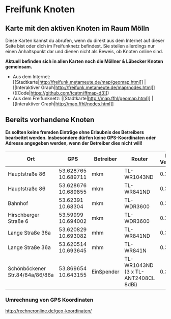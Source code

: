 # Freifunk Knoten

## Karte mit den aktiven Knoten im Raum Mölln
Diese Karten kannst du abrufen, wenn du direkt aus dem Internet auf dieser Seite bist oder dich im Freifunknetz befindest.
Sie stellen allerdings nur einen Anhaltspunkt dar und dienen nicht als Beweis, ob Knoten online sind.

**Aktuell befinden sich in allen Karten noch die Möllner & Lübecker Knoten gemeinsam.**

* Aus dem Internet: [[Stadtkarte|http://freifunk.metameute.de/map/geomap.html]] | [[Interaktiver Graph|http://freifunk.metameute.de/map/nodes.html]] ([[Code|https://github.com/tcatm/ffmap-d3]])
* Aus dem Freifunknetz: [[Stadtkarte|http://map.ffhl/geomap.html]] | [[Interaktiver Graph|http://map.ffhl/nodes.html]]

## Bereits vorhandene Knoten
**Es sollten keine fremden Einträge ohne Erlaubnis des Betreibers bearbeitet werden. Insbesondere dürfen keine GPS-Koordinaten oder Adresse angegeben werden, wenn der Betreiber dies nicht will!**

| Ort                                 | GPS                                                         | Betreiber       | Router               | LFF Version   | Hinweise                  | MAC                                                        | Knotenname   |
|-------------------------------------|-------------------------------------------------------------|-----------------|----------------------|---------------|---------------------------|------------------------------------------------------------|--------------|
| Hauptstraße 86 | 53.628765 10.689711 | mkm |TL-WR1043ND  | 0.3.2.1 | mit Internetanbindung | B0:48:7A:DB:3B:18 | mkm |
| Hauptstraße 86 | 53.628676 10.689855 | mkm |TL-WR841ND  | 0.3.2.1 | mit Internetanbindung, Kurpark | 90:F6:52:F0:E2:FE | mkm2 |
| Bahnhof | 53.62391 10.68304 | mkm | TL-WDR3600 | 0.3.2.1 | mit Internetanbindung | 64:70:02:91:53:14 | Bahnhof |
| Hirschberger Straße 6 | 53.59999 10.694002 | mkm | TL-WDR3600 | 0.3.2.1 | mit Internetanbindung | 64:70:02:AA:9E:66 | Waldstadt |
| Lange Straße 36a | 53.620829 10.693082 | mhm | TL-WR841ND | 0.3.2.1 | mit Internetanbindung | 64:66:B3:87:A3:8C | Till-2 |
| Lange Straße 36a | 53.620514 10.693645 | mhm | TL-WR841N | 0.3.2.1 | mit Internetanbindung | 10:FE:ED:A0:2D:86 | Till-1 |
| Schönböckener Str.84/84a/86/86a | 53.869654 10.643155 | EinSpender | TL-WR1043ND (3 x TL-ANT2408CL 8dBi) | 0.3.2.1 | mit 20 Mbit / 3Mbit Internet Zugang  (Statistik: http://www.simbamail.de) | A0:F3:C1:A0:CE:A0 | FreeWayLan |

### Umrechnung von GPS Koordinaten
http://rechneronline.de/geo-koordinaten/